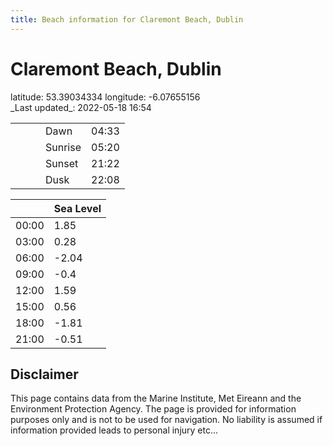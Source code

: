 ```yaml
---
title: Beach information for Claremont Beach, Dublin
---
```

# Claremont Beach, Dublin 

<div class="location-info">latitude: 53.39034334 longitude: -6.07655156</div>
<div class="met-eireann-warnings"></div>
_Last updated_: 2022-05-18 16:54

|   |   |   |   |   |
|---|---|---|---|---|
|   |   |   | Dawn  | 04:33 |
|   |   |   | Sunrise  | 05:20 |
|   |   |   | Sunset  | 21:22 |
|   |   |   | Dusk  | 22:08 |

<div></div>

|   | Sea Level  |
|---|---|
| 00:00 | 1.85 |
| 03:00 | 0.28 |
| 06:00 | -2.04 |
| 09:00 | -0.4 |
| 12:00 | 1.59 |
| 15:00 | 0.56 |
| 18:00 | -1.81 |
| 21:00 | -0.51 |

## Disclaimer

This page contains data from the Marine Institute,
Met Eireann and the Environment Protection Agency. The page is provided for
information purposes only and is not to be used for navigation. No liability
is assumed if information provided leads to personal injury etc...